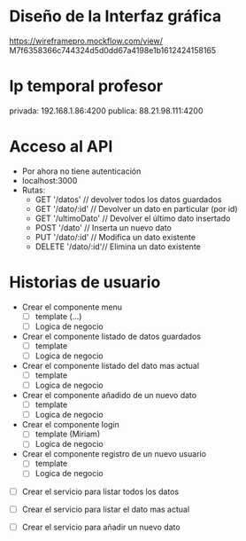 # Diseño de la Interfaz gráfica

https://wireframepro.mockflow.com/view/ 
M7f6358366c744324d5d0dd67a4198e1b1612424158165


# Ip temporal profesor
privada: 192.168.1.86:4200
publica: 88.21.98.111:4200


# Acceso al API
  - Por ahora no tiene autenticación
  - localhost:3000
  - Rutas:
    - GET '/datos'      // devolver todos los datos guardados
    - GET '/dato/:id'   // Devolver un dato en particular (por id)
    - GET '/ultimoDato'   // Devolver el último dato insertado
    - POST '/dato'      // Inserta un nuevo dato
    - PUT '/dato/:id'   // Modifica un dato existente
    - DELETE '/dato/:id'// Elimina un dato existente



# Historias de usuario

- Crear el componente menu
  - [ ] template (...)
  - [ ] Logica de negocio
- Crear el componente listado de datos guardados
  - [ ] template
  - [ ] Logica de negocio
- Crear el componente listado del dato mas actual
  - [ ] template
  - [ ] Logica de negocio
- Crear el componente añadido de un nuevo dato
  - [ ] template
  - [ ] Logica de negocio
- Crear el componente login
  - [ ] template (Miriam)
  - [ ] Logica de negocio
- Crear el componente registro de un nuevo usuario
  - [ ] template
  - [ ] Logica de negocio

- [ ] Crear el servicio para listar todos los datos
- [ ] Crear el servicio para listar el dato mas actual
- [ ] Crear el servicio para añadir un nuevo dato

